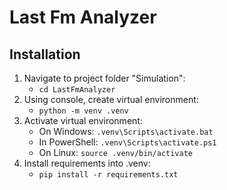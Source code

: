 # Last Fm Analyzer

## Installation

1. Navigate to project folder "Simulation":
   - `cd LastFmAnalyzer`
2. Using console, create virtual environment:
   - `python -m venv .venv`
3. Activate virtual environment:
   - On Windows: `.venv\Scripts\activate.bat`
   - In PowerShell: `.venv\Scripts\activate.ps1`
   - On Linux: `source .venv/bin/activate`
4. Install requirements into .venv:
   - `pip install -r requirements.txt`
